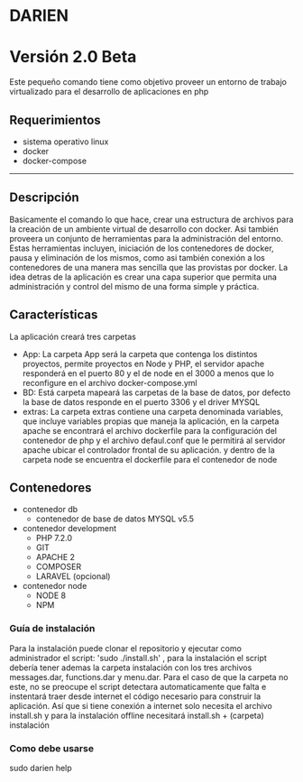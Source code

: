 # DARIEN
# Versión 2.0 Beta
Este pequeño comando tiene como objetivo proveer un entorno de trabajo virtualizado para el desarrollo de aplicaciones en php
<h2> Requerimientos </h2>
<ul>
  <li> sistema operativo linux </li>
  <li> docker </li>
  <li> docker-compose </li>
</ul>
<hr>
<h2>Descripción</h2>
<p>Basicamente el comando lo que hace, crear una estructura de archivos para la creación de un ambiente virtual de desarrollo con docker. Asi también proveera un conjunto de herramientas para la administración del entorno. Estas herramientas incluyen,  iniciación de los contenedores de docker, pausa y eliminación de los mismos, como asi también conexión a los contenedores de una manera mas sencilla que las provistas por docker. La idea detras de la aplicación es crear una capa superior que permita una administración y control del mismo de una forma simple y práctica.</p>
<h2>Características</h2>
  <p>La aplicación creará tres carpetas</p>
  <ul>
  <li>App: La carpeta App será la carpeta que contenga los distintos proyectos, permite proyectos en Node y PHP, el servidor apache responderá en el puerto 80 y el de node en el 3000 a menos que lo reconfigure en el archivo docker-compose.yml</li>
  <li>BD: Está carpeta mapeará las carpetas de la base de datos, por defecto la base de datos responde en el puerto 3306 y el driver MYSQL </li>
  <li>extras: La carpeta extras contiene una carpeta denominada variables, que incluye variables propias que maneja la aplicación, en la carpeta apache se encontrará el archivo dockerfile para la configuración del contenedor de php y el archivo defaul.conf que le permitirá al servidor apache ubicar el controlador frontal de su aplicación. y dentro de la carpeta node se encuentra el dockerfile para el contenedor de node</li>
 </ul>
<h2>Contenedores</h2>
<ul>
  <li>contenedor db 
    <ul>
      <li>contenedor de base de datos MYSQL v5.5</li>
    </ul>
  </li>
  <li> contenedor development
    <ul>
      <li>PHP 7.2.0</li>
      <li>GIT</li>
      <li>APACHE 2</li>
      <li>COMPOSER</li>
      <li>LARAVEL (opcional)</li>
    </ul>
  </li>
  <li> contenedor node
    <ul>
      <li>NODE 8</li>
      <li>NPM</li>
    </ul>
  </li>
</ul>

<h3>Guía de instalación</h3>
<p>Para la instalación puede clonar el repositorio y ejecutar como administrador el script: 'sudo ./install.sh' , para la instalación el script debería tener ademas la carpeta instalación con los tres archivos messages.dar, functions.dar y menu.dar. Para el caso de que la carpeta no este, no se preocupe el script detectara automaticamente que falta e instentará traer desde internet el código necesario para construir la aplicación. Así que si tiene conexión a internet solo necesita el archivo install.sh y para la instalación offline necesitará install.sh + (carpeta) instalación</p>

<h3>Como debe usarse</h3>
<p>sudo darien help</p>
